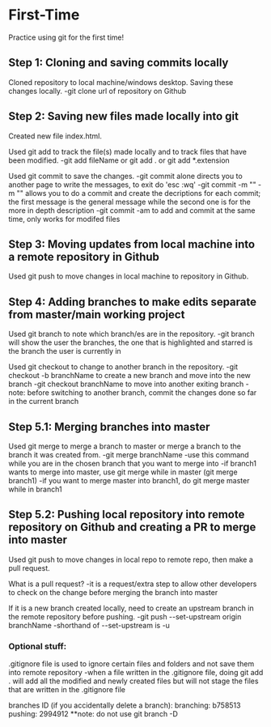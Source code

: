 # First-Time

Practice using git for the first time!

## **Step 1**: Cloning and saving commits locally

Cloned repository to local machine/windows desktop.
Saving these changes locally.
-git clone url of repository on Github

## **Step 2**: Saving new files made locally into git

Created new file index.html.

Used git add to track the file(s) made locally and to track files that have been modified.
-git add fileName or git add . or git add *.extension

Used git commit to save the changes.
-git commit alone directs you to another page to write the messages, to exit do 'esc :wq'
-git commit -m "" -m "" allows you to do a commit and create the decriptions for each commit; the first message is the general message while the second one is for the more in depth description
-git commit -am to add and commit at the same time, only works for modifed files

## **Step 3**: Moving updates from local machine into a remote repository in Github

Used git push to move changes in local machine to repository in Github.

## **Step 4**: Adding branches to make edits separate from master/main working project

Used git branch to note which branch/es are in the repository.
-git branch will show the user the branches, the one that is highlighted and starred is the branch the user is currently in

Used git checkout to change to another branch in the repository.
-git checkout -b branchName to create a new branch and move into the new branch
-git checkout branchName to move into another exiting branch
-note: before switching to another branch, commit the changes done so far in the current branch

## **Step 5.1**: Merging branches into master

Used git merge to merge a branch to master or merge a branch to the branch it was created from.
-git merge branchName
-use this command while you are in the chosen branch that you want to merge into
    -if branch1 wants to merge into master, use git merge while in master (git merge branch1)
    -if you want to merge master into branch1, do git merge master while in branch1 

## **Step 5.2**: Pushing local repository into remote repository on Github and creating a PR to merge into master

Used git push to move changes in local repo to remote repo, then make a pull request.

What is a pull request?
-it is a request/extra step to allow other developers to check on the change before merging the branch into master

If it is a new branch created locally, need to create an upstream branch in the remote repository before pushing.
-git push --set-upstream origin branchName
-shorthand of --set-upstream is -u

### Optional stuff: 

.gitignore file is used to ignore certain files and folders and not save them into remote repository
-when a file written in the .gitignore file, doing git add . will add all the modified and newly created files but will not stage the files that are written in the .gitignore file

branches ID (if you accidentally delete a branch):
branching: b758513
pushing: 2994912
**note: do not use git branch -D